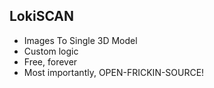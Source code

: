 ## LokiSCAN

- Images To Single 3D Model
- Custom logic
- Free, forever
- Most importantly, OPEN-FRICKIN-SOURCE!
